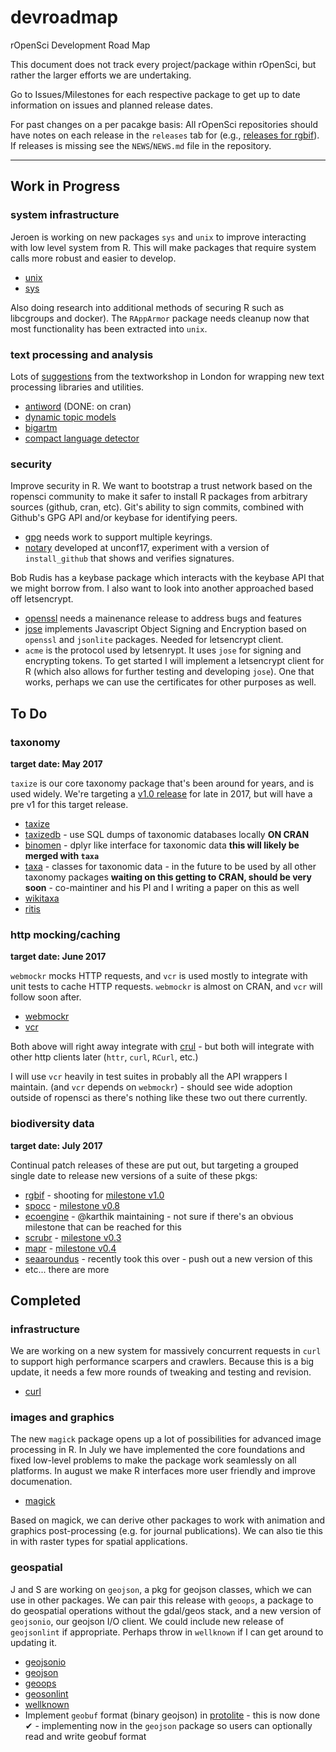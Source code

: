 devroadmap
==========

rOpenSci Development Road Map

This document does not track every project/package within rOpenSci,
but rather the larger efforts we are undertaking.

Go to Issues/Milestones for each respective package to get up
to date information on issues and planned release dates.

For past changes on a per pacakge basis: All rOpenSci repositories should
have notes on each release in the `releases` tab for
(e.g., [releases for rgbif](https://github.com/ropensci/rgbif/releases)). If
releases is missing see the `NEWS`/`NEWS.md` file in the repository.

--------

## Work in Progress

### system infrastructure

Jeroen is working on new packages `sys` and `unix` to improve interacting with low level system from R. This will make packages that require system calls more robust and easier to develop. 

* [unix](https://cran.r-project.org/web/packages/unix/index.html)
* [sys](https://cran.r-project.org/web/packages/sys/index.html)

Also doing research into additional methods of securing R such as libcgroups and docker). The `RAppArmor` package needs cleanup now that most functionality has been extracted into `unix`. 

### text processing and analysis

Lots of [suggestions](https://github.com/ropensci/textworkshop17/issues/5) from the textworkshop in London for wrapping new text processing libraries and utilities.

* [antiword](https://cran.r-project.org/web/packages/antiword/index.html) (DONE: on cran)
* [dynamic topic models](https://github.com/blei-lab/dtm)
* [bigartm](https://github.com/bigartm/bigartm)
* [compact language detector](https://github.com/CLD2Owners/cld2)

### security

Improve security in R. We want to bootstrap a trust network based on the ropensci community to make it safer to install R packages from arbitrary sources (github, cran, etc). Git's ability to sign commits, combined with Github's GPG API and/or keybase for identifying peers.

* [gpg](https://cran.r-project.org/web/packages/gpg/vignettes/intro.html) needs work to support multiple keyrings.
* [notary](https://github.com/ropenscilabs/notary) developed at unconf17, experiment with a version of `install_github` that shows and verifies signatures.

Bob Rudis has a keybase package which interacts with the keybase API that we might borrow from. I also want to look into another approached based off letsencrypt. 

* [openssl](https://cran.r-project.org/web/packages/openssl/index.html) needs a mainenance release to address bugs and features
* [jose](https://cran.r-project.org/web/packages/jose/) implements Javascript Object Signing and Encryption based on `openssl` and `jsonlite` packages. Needed for letsencrypt client.
* `acme` is the protocol used by letsenrypt. It uses `jose` for signing and encrypting tokens. To get started I will implement a letsencrypt client for R (which also allows for further testing and developing `jose`). One that works, perhaps we can use the certificates for other purposes as well.

## To Do

### taxonomy

__target date: May 2017__

`taxize` is our core taxonomy package that's been around for years, and is used widely. We're targeting a [v1.0 release](https://github.com/ropensci/taxize/milestones/v1.0) for late in 2017, but will have a pre v1 for this target release.

* [taxize](https://github.com/ropensci/taxize)
* [taxizedb](https://github.com/ropenscilabs/taxizedb) - use SQL dumps of taxonomic databases locally __ON CRAN__
* [binomen](https://github.com/ropensci/binomen) - dplyr like interface for taxonomic data __this will likely be merged with `taxa`__
* [taxa](https://github.com/ropensci/taxa) - classes for taxonomic data - in the future to be used by all other taxonomy packages __waiting on this getting to CRAN, should be very soon__ - co-maintiner and his PI and I writing a paper on this as well
* [wikitaxa](https://github.com/ropensci/wikitaxa)
* [ritis](https://github.com/ropensci/ritis)

### http mocking/caching

__target date: June 2017__

`webmockr` mocks HTTP requests, and `vcr` is used mostly to integrate with unit tests to cache HTTP requests. `webmockr` is almost on CRAN, and `vcr` will follow soon after.

* [webmockr](https://github.com/ropensci/webmockr)
* [vcr](https://github.com/ropensci/vcr)

Both above will right away integrate with [crul](https://github.com/ropensci/crul) - but both will integrate with other http clients later (`httr`, `curl`, `RCurl`, etc.)

I will use `vcr` heavily in test suites in probably all the API wrappers I maintain. (and `vcr` depends on `webmockr`) - should see wide adoption outside of ropensci as there's nothing like these two out there currently.

### biodiversity data

__target date: July 2017__

Continual patch releases of these are put out, but targeting a grouped single date to release new versions of a suite of these pkgs:

* [rgbif](https://github.com/ropensci/rgbif) - shooting for [milestone v1.0](https://github.com/ropensci/rgbif/milestone/10)
* [spocc](https://github.com/ropensci/spocc) - [milestone v0.8](https://github.com/ropensci/spocc/milestone/15)
* [ecoengine](https://github.com/ropensci/ecoengine) - @karthik maintaining - not sure if there's an obvious milestone that can be reached for this 
* [scrubr](https://github.com/ropenscilabs/scrubr) - [milestone v0.3](https://github.com/ropensci/scrubr/milestone/4)
* [mapr](https://github.com/ropensci/mapr) - [milestone v0.4](https://github.com/ropensci/mapr/milestone/5)
* [seaaroundus](https://github.com/ropensci/seaaroundus) - recently took this over - push out a new version of this
* etc... there are more


## Completed

### infrastructure

We are working on a new system for massively concurrent requests in `curl` to support high performance scarpers and crawlers. Because this is a big update, it needs a few more rounds of tweaking and testing and revision.

* [curl](https://github.com/jeroenooms/curl)


### images and graphics

The new `magick` package opens up a lot of possibilities for advanced image processing in R. In July we have implemented the core foundations and fixed low-level problems to make the package work seamlessly on all platforms. In august we make R interfaces more user friendly and improve documenation.

* [magick](https://github.com/ropensci/magick)

Based on magick, we can derive other packages to work with animation and graphics post-processing (e.g. for journal publications). We can also tie this in with raster types for spatial applications.


### geospatial

J and S are working on `geojson`, a pkg for geojson classes, which we can use in other packages. We can pair this release with `geoops`, a package to do geospatial operations without the gdal/geos stack, and a new version of `geojsonio`, our geojson I/O client. We could include new release of `geojsonlint` if appropriate. Perhaps throw in `wellknown` if I can get around to updating it.

* [geojsonio](https://github.com/ropenscilabs/geojsonio)
* [geojson](https://github.com/ropenscilabs/geojson)
* [geoops](https://github.com/ropenscilabs/geoops)
* [geosonlint](https://github.com/ropenscilabs/geojsonlint)
* [wellknown](https://github.com/ropenscilabs/wellknown)
* Implement `geobuf` format (binary geojson) in [protolite](https://github.com/jeroenooms/protolite) - this is now done ✔ - implementing now in the `geojson` package so users can optionally read and write geobuf format



